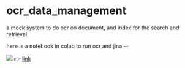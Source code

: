 # ocr_data_management
a mock system to do ocr on document, and index for the search and retrieval

here is a notebook in colab to run ocr and jina -- []()

![](https://camo.githubusercontent.com/84f0493939e0c4de4e6dbe113251b4bfb5353e57134ffd9fcab6b8714514d4d1/68747470733a2f2f636f6c61622e72657365617263682e676f6f676c652e636f6d2f6173736574732f636f6c61622d62616467652e737667) 👉 [link](https://colab.research.google.com/github/askmuhsin/ocr_data_management/blob/main/demo_of_ocr_and_jina.ipynb)
